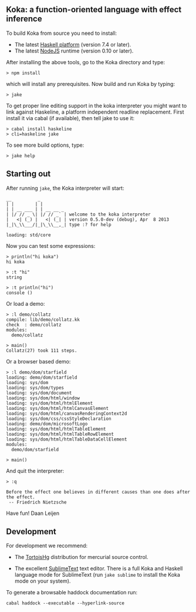 Koka: a function-oriented language with effect inference
--------------------------------------------------------

To build Koka from source you need to install:

  * The latest [Haskell platform](http://www.haskell.org/platform) (version 7.4 or later).
  * The latest [NodeJS](http://nodejs.org) runtime (version 0.10 or later).

After installing the above tools, go to the Koka directory and type:

    > npm install

which will install any prerequisites. Now build and run Koka by typing:

    > jake 

To get proper line editing support in the koka interpreter you might want to link against Haskeline, a platform independent readline replacement. First install it via cabal (if available), then tell jake to use it:

    > cabal install haskeline
    > cli=haskeline jake

To see more build options, type:

    > jake help

Starting out
------------

After running `jake`, the Koka interpreter will start:

    __          _
    | |        | |
    | | __ ___ | | __ __ _
    | |/ // _ \| |/ // _` | welcome to the koka interpreter
    |   <| (_) |   <| (_| | version 0.5.0-dev (debug), Apr  8 2013
    |_|\_\\___/|_|\_\\__,_| type :? for help

    loading: std/core

Now you can test some expressions:

    > println("hi koka")
    hi koka

    > :t "hi"
    string

    > :t println("hi")
    console ()

Or load a demo:

    > :l demo/collatz
    compile: lib/demo/collatz.kk
    check  : demo/collatz
    modules:
      demo/collatz

    > main()
    Collatz(27) took 111 steps.

Or a browser based demo:

    > :l demo/dom/starfield
    loading: demo/dom/starfield
    loading: sys/dom
    loading: sys/dom/types
    loading: sys/dom/document
    loading: sys/dom/html/window
    loading: sys/dom/html/htmlElement
    loading: sys/dom/html/htmlCanvasElement
    loading: sys/dom/html/canvasRenderingContext2d
    loading: sys/dom/css/cssStyleDeclaration
    loading: demo/dom/microsoftLogo
    loading: sys/dom/html/htmlTableElement
    loading: sys/dom/html/htmlTableRowElement
    loading: sys/dom/html/htmlTableDataCellElement
    modules:
      demo/dom/starfield

    > main()

And quit the interpreter:

    > :q

    Before the effect one believes in different causes than one does after the effect.
     -- Friedrich Nietzsche

Have fun!
  Daan Leijen


Development
-----------

For development we recommend:

  * The [TortoisHg](http://tortoisehg.bitbucket.org/download) distribution for mercurial source control.

  * The excellent [SublimeText](http://www.sublimetext.com) text editor. There is a full Koka and Haskell
    language mode for SublimeText (run `jake sublime` to install the Koka mode on your system).

To generate a browsable haddock documentation run:

    cabal haddock --executable --hyperlink-source
